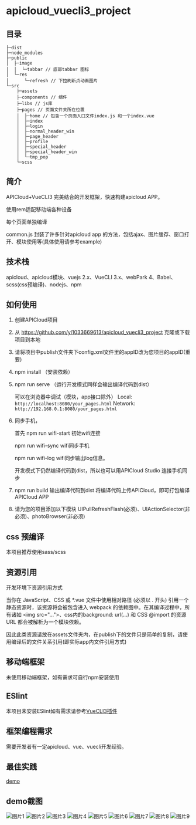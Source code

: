 # apicloud_vuecli3_project

## 目录

```
├─dist
├─node_modules
├─public
│  ├─image
│  │  └─tabbar // 底部tabbar 图标
│  └─res
│      └─refresh // 下拉刷新贞动画图片
└─src
    ├─assets
    ├─components // 组件
    ├─libs // js库
    ├─pages // 页面文件夹所在位置
    │  ├─home // 包含一个页面入口文件index.js 和一个index.vue
    │  ├─index
    │  ├─login
    │  ├─normal_header_win
    │  ├─page_header
    │  ├─profile
    │  ├─special_header
    │  ├─special_header_win
    │  └─tmp_pop
    └─scss
```

## 简介

APICloud+VueCLI3 完美结合的开发框架，快速构建apicloud APP。

使用rem适配移动端各种设备

每个页面单独编译

common.js 封装了许多针对apicloud app 的方法，包括ajax、图片缓存、窗口打开、模块使用等(具体使用请参考example)

## 技术栈

apicloud、apicloud模块、vuejs 2.x、VueCLI 3.x、webPark 4、Babel、scss(css预编译)、nodejs、npm

## 如何使用

1. 创建APICloud项目

2. 从 https://github.com/yl1033669613/apicloud_vuecli3_project 克隆或下载项目到本地

3. 请将项目中publish文件夹下config.xml文件里的appID改为您项目的appID(重要)

4. npm install （安装依赖）

5. npm run serve （运行开发模式同样会输出编译代码到dist）

    可以在浏览器中调试（模块，app接口除外）
    Local: `http://localhost:8080/your_pages.html`
    Network: `http://192.168.0.1:8080/your_pages.html`

6. 同步手机，

    首先 npm run wifi-start 初始wifi连接

    npm run wifi-sync wifi同步手机

    npm run wifi-log wifi同步输出log信息。

    开发模式下仍然编译代码到dist，所以也可以用APICloud Studio 连接手机同步

7. npm run build 输出编译代码到dist 将编译代码上传APICloud，即可打包编译APICloud APP

8. 请为您的项目添加以下模块 UIPullRefreshFlash(必须)、UIActionSelector(非必须)、photoBrowser(非必须)

## css 预编译

本项目推荐使用sass/scss

## 资源引用

开发环境下资源引用方式

当你在 JavaScript、CSS 或 *.vue 文件中使用相对路径 (必须以 . 开头) 引用一个静态资源时，该资源将会被包含进入 webpack 的依赖图中。在其编译过程中，所有诸如 &lt;img src="...">、css内的background: url(...) 和 CSS @import 的资源 URL 都会被解析为一个模块依赖。

因此此类资源请放在assets文件夹内，在publish下的文件只是简单的复制，请使用编译后的文件关系引用(即实际app内文件引用方式)

## 移动端框架

未使用移动端框架，如有需求可自行npm安装使用

## ESlint

本项目未安装ESlint如有需求请参考[VueCLI3插件](https://cli.vuejs.org/zh/guide/plugins-and-presets.html#%E6%8F%92%E4%BB%B6)

## 框架编程需求

需要开发者有一定apicloud、vue、vuecli开发经验。

## 最佳实践

[demo](https://github.com/yl1033669613/apicloud_vuecli3_project/tree/master/example)

## demo截图

![图片1](https://github.com/yl1033669613/apicloud_vuecli3_project/blob/master/example/example_pic/1.jpg)
![图片2](https://github.com/yl1033669613/apicloud_vuecli3_project/blob/master/example/example_pic/2.jpg)
![图片3](https://github.com/yl1033669613/apicloud_vuecli3_project/blob/master/example/example_pic/3.jpg)
![图片4](https://github.com/yl1033669613/apicloud_vuecli3_project/blob/master/example/example_pic/4.jpg)
![图片5](https://github.com/yl1033669613/apicloud_vuecli3_project/blob/master/example/example_pic/5.jpg)
![图片6](https://github.com/yl1033669613/apicloud_vuecli3_project/blob/master/example/example_pic/6.jpg)
![图片7](https://github.com/yl1033669613/apicloud_vuecli3_project/blob/master/example/example_pic/7.jpg)
![图片8](https://github.com/yl1033669613/apicloud_vuecli3_project/blob/master/example/example_pic/8.jpg)
![图片9](https://github.com/yl1033669613/apicloud_vuecli3_project/blob/master/example/example_pic/9.jpg)